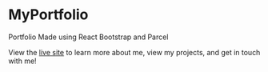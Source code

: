 # MyPortfolio
 Portfolio Made using React Bootstrap and Parcel


 View the [live site](https://samuelmeyer.dev/) to learn more about me, view my projects, and get in touch with me! 
